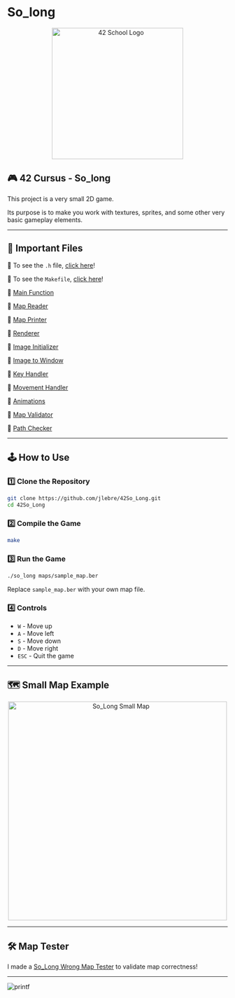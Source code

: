 # So_long

<p align="center">
  <img src="https://user-images.githubusercontent.com/94384240/170144677-24ff4d41-6e4a-491a-adfa-7dcf0eac630a.jpeg" alt="42 School Logo" width="300">
</p>

## 🎮 42 Cursus - So_long

This project is a very small 2D game.

Its purpose is to make you work with textures, sprites, and some other very basic gameplay elements.

---

## 📂 Important Files

🔹 To see the `.h` file, [click here](https://github.com/jlebre/42So_Long/blob/main/so_long.h)!

🔹 To see the `Makefile`, [click here](https://github.com/jlebre/42So_Long/blob/main/Makefile)!

🔹 [Main Function](https://github.com/jlebre/42So_Long/blob/main/srcs/so_long.c)

🔹 [Map Reader](https://github.com/jlebre/42So_Long/blob/main/srcs/read_map.c)

🔹 [Map Printer](https://github.com/jlebre/42So_Long/blob/main/srcs/print_map.c)

🔹 [Renderer](https://github.com/jlebre/42So_Long/blob/main/srcs/render.c)

🔹 [Image Initializer](https://github.com/jlebre/42So_Long/blob/main/srcs/init_images.c)

🔹 [Image to Window](https://github.com/jlebre/42So_Long/blob/main/srcs/image_to_window.c)

🔹 [Key Handler](https://github.com/jlebre/42So_Long/blob/main/srcs/key.c)

🔹 [Movement Handler](https://github.com/jlebre/42So_Long/blob/main/srcs/moves.c)

🔹 [Animations](https://github.com/jlebre/42So_Long/blob/main/srcs/animations.c)

🔹 [Map Validator](https://github.com/jlebre/42So_Long/blob/main/srcs/check.c)

🔹 [Path Checker](https://github.com/jlebre/42So_Long/blob/main/srcs/check_path.c)


---

## 🕹 How to Use

### 1️⃣ Clone the Repository
```bash
git clone https://github.com/jlebre/42So_Long.git
cd 42So_Long
```

### 2️⃣ Compile the Game
```bash
make
```

### 3️⃣ Run the Game
```bash
./so_long maps/sample_map.ber
```
Replace `sample_map.ber` with your own map file.

### 4️⃣ Controls
- `W` - Move up
- `A` - Move left
- `S` - Move down
- `D` - Move right
- `ESC` - Quit the game

---

## 🗺 Small Map Example

<p align="center">
  <img src="https://user-images.githubusercontent.com/94384240/190526025-6529124d-5132-46cd-b82e-ab79f066a003.png" alt="So_Long Small Map" width="500">
</p>

---

## 🛠 Map Tester

I made a [So_Long Wrong Map Tester](https://github.com/jlebre/So_Long_Wrong_Map_Tester) to validate map correctness!

---

![printf](https://user-images.githubusercontent.com/94384240/190524931-d393e5f0-4b75-49e7-b390-4de0b6434033.png)
